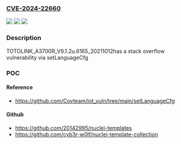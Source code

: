 ### [CVE-2024-22660](https://cve.mitre.org/cgi-bin/cvename.cgi?name=CVE-2024-22660)
![](https://img.shields.io/static/v1?label=Product&message=n%2Fa&color=blue)
![](https://img.shields.io/static/v1?label=Version&message=n%2Fa&color=blue)
![](https://img.shields.io/static/v1?label=Vulnerability&message=n%2Fa&color=brighgreen)

### Description

TOTOLINK_A3700R_V9.1.2u.6165_20211012has a stack overflow vulnerability via setLanguageCfg

### POC

#### Reference
- https://github.com/Covteam/iot_vuln/tree/main/setLanguageCfg

#### Github
- https://github.com/20142995/nuclei-templates
- https://github.com/cyb3r-w0lf/nuclei-template-collection

